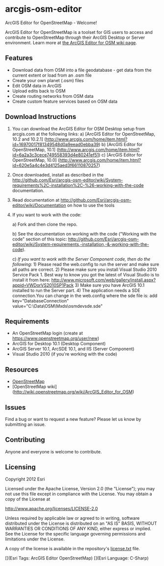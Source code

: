 # arcgis-osm-editor

ArcGIS Editor for OpenStreetMap - Welcome!

ArcGIS Editor for OpenStreetMap is a toolset for GIS users to access and contribute to OpenStreetMap through their ArcGIS Desktop or Server environment.  Learn more at [the ArcGIS Editor for OSM wiki page](https://github.com/Esri/arcgis-osm-editor/wiki).

## Features
* Download data from OSM into a file geodatabase - get data from the current extent or load from an .osm file
* Create your own planet (.osm) files
* Edit OSM data in ArcGIS
* Upload edits back to OSM
* Create routing networks from OSM data
* Create custom feature services based on OSM data

## Download Instructions
1. You can download the ArcGIS Editor for OSM Desktop setup from arcgis.com at the following links:
a) [ArcGIS Editor for OpenStreetMap, 10.2 and 10.2.1] (http://www.arcgis.com/home/item.html?id=16970017f81349548d0a9eead0ebba39)
b) [ArcGIS Editor for OpenStreetMap, 10.1] (http://www.arcgis.com/home/item.html?id=6a2a3c3cece749558393d4e80241ef51)
c) [ArcGIS Editor for OpenStreetMap, 10.0] (http://www.arcgis.com/home/item.html?id=620e5a4c4e3d4125aed3f66110870257)


2. Once downloaded, install as described in the http://github.com/Esri/arcgis-osm-editor/wiki/System-requirements%2C-installation%2C-%26-working-with-the-code documentation.
	
3. Read documentation at http://github.com/Esri/arcgis-osm-editor/wiki/Documentation on how to use the tools

4. If you want to work with the code:
	
	a) Fork and then clone the repo. 
	
	b) See the documentation on working with the code ("Working with the code" section of this topic: http://github.com/Esri/arcgis-osm-editor/wiki/System-requirements,-installation,-&-working-with-the-code).
	
	c) *If you want to work with the Server Component code, then do the following*: 
		1) Please read the web.config to run the server and make sure all paths are correct.
		2) Please make sure you install Visual Studio 2010 Service Pack 1. Best way to know you got the latest of Visual Studio is to install it from here: http://www.microsoft.com/web/gallery/install.aspx?appid=VWDorVS2010SP1Pack
		3) Make sure you have ArcGIS 10.1 installed to run the Server part.
		4) The application needs a SDE connection.You can change in the web.config where the sde file is:
    	 	 add key="DatabaseConnection" value="C:\Data\OSM\Mxds\osmdevsde.sde"

## Requirements

* An OpenStreetMap login (create at https://www.openstreetmap.org/user/new)
* ArcGIS for Desktop 10.1 (Desktop Component)
* ArcGIS Server 10.1, ArcSDE 10.1, and IIS (Server Component)
* Visual Studio 2010 (if you're working with the code)

## Resources

* [OpenStreetMap](http://www.openstreetmap.org)
* [OpenStreetMap wiki] (http://wiki.openstreetmap.org/wiki/ArcGIS_Editor_for_OSM)

## Issues

Find a bug or want to request a new feature?  Please let us know by submitting an issue.

## Contributing

Anyone and everyone is welcome to contribute. 

## Licensing
Copyright 2012 Esri

Licensed under the Apache License, Version 2.0 (the "License");
you may not use this file except in compliance with the License.
You may obtain a copy of the License at

   http://www.apache.org/licenses/LICENSE-2.0

Unless required by applicable law or agreed to in writing, software
distributed under the License is distributed on an "AS IS" BASIS,
WITHOUT WARRANTIES OR CONDITIONS OF ANY KIND, either express or implied.
See the License for the specific language governing permissions and
limitations under the License.

A copy of the license is available in the repository's [license.txt]( https://github.com/Esri/arcgis-osm-editor/blob/master/license.txt) file.

[](Esri Tags: ArcGIS Editor OpenStreetMap)
[](Esri Language: C-Sharp)
